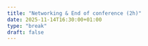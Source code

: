 ```yaml
---
title: "Networking & End of conference (2h)"
date: 2025-11-14T16:30:00+01:00
type: "break"
draft: false
---
```

